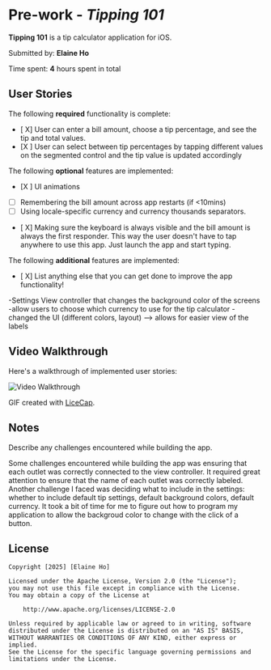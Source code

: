 # Pre-work - *Tipping 101*

**Tipping 101** is a tip calculator application for iOS.

Submitted by: **Elaine Ho**

Time spent: **4** hours spent in total

## User Stories

The following **required** functionality is complete:

* [ X] User can enter a bill amount, choose a tip percentage, and see the tip and total values.
* [X ] User can select between tip percentages by tapping different values on the segmented control and the tip value is updated accordingly

The following **optional** features are implemented:

* [X ] UI animations
* [ ] Remembering the bill amount across app restarts (if <10mins)
* [ ] Using locale-specific currency and currency thousands separators.
* [ X] Making sure the keyboard is always visible and the bill amount is always the first responder. This way the user doesn't have to tap anywhere to use this app. Just launch the app and start typing.

The following **additional** features are implemented:

- [ X] List anything else that you can get done to improve the app functionality!

-Settings View controller that changes the background color of the screens
-allow users to choose which currency to use for the tip calculator
-changed the UI (different colors, layout) --> allows for easier view of the labels

## Video Walkthrough

Here's a walkthrough of implemented user stories:

<img src='http://i.imgur.com/link/to/your/gif/file.gif' title='Video Walkthrough' width='' alt='Video Walkthrough' />

GIF created with [LiceCap](http://www.cockos.com/licecap/).

## Notes

Describe any challenges encountered while building the app.

Some challenges encountered while building the app was ensuring that each outlet was correctly connected to the view controller. It required great attention to ensure that the name of each outlet was correctly labeled. Another challenge I faced was deciding what to include in the settings: whether to include default tip settings, default background colors, default currency. It took a bit of time for me to figure out how to program my application to allow the backgroud color to change with the click of a button. 

## License

    Copyright [2025] [Elaine Ho]

    Licensed under the Apache License, Version 2.0 (the "License");
    you may not use this file except in compliance with the License.
    You may obtain a copy of the License at

        http://www.apache.org/licenses/LICENSE-2.0

    Unless required by applicable law or agreed to in writing, software
    distributed under the License is distributed on an "AS IS" BASIS,
    WITHOUT WARRANTIES OR CONDITIONS OF ANY KIND, either express or implied.
    See the License for the specific language governing permissions and
    limitations under the License.
